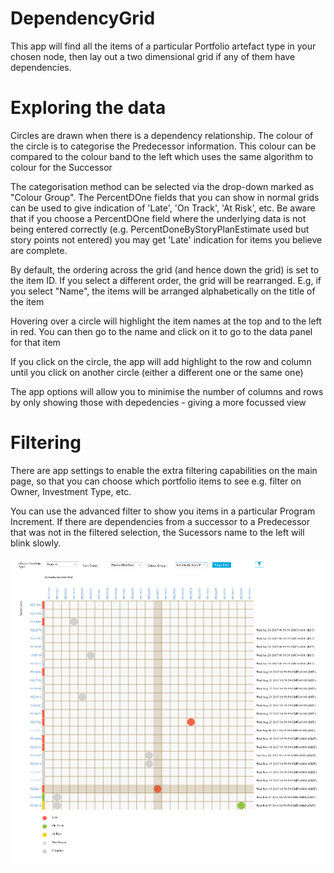 # DependencyGrid

This app will find all the items of a particular Portfolio artefact type in your chosen node, then lay out a two dimensional grid if any of them have dependencies.

# Exploring the data

Circles are drawn when there is a dependency relationship. The colour of the circle is to categorise the Predecessor information. This colour can be compared to the colour band to the left which uses the same algorithm to colour for the Successor

The categorisation method can be selected via the drop-down marked as "Colour Group". The PercentDOne fields that you can show in normal grids can be used to give indication of 'Late', 'On Track', 'At Risk', etc. Be aware that if you choose a PercentDOne field where the underlying data is not being entered correctly (e.g. PercentDoneByStoryPlanEstimate used but story points not entered) you may get 'Late' indication for items you believe are complete.

By default, the ordering across the grid (and hence down the grid) is set to the item ID. If you select a different order, the grid will be rearranged. E.g, if you select "Name", the items will be arranged alphabetically on the title of the item

Hovering over a circle will highlight the item names at the top and to the left in red. You can then go to the name and click on it to go to the data panel for that item

If you click on the circle, the app will add highlight to the row and column until you click on another circle (either a different one or the same one)

The app options will allow you to minimise the number of columns and rows by only showing those with depedencies - giving a more focussed view

# Filtering

There are app settings to enable the extra filtering capabilities on the main page, so that you can choose which portfolio items to see e.g. filter on Owner, Investment Type, etc.

You can use the advanced filter to show you items in a particular Program Increment. If there are dependencies from a successor to a Predecessor that was not in the filtered selection, the Sucessors name to the left will blink slowly.

![alt text](https://github.com/nikantonelli/DependencyGrid/blob/master/Images/Untitled.png)
